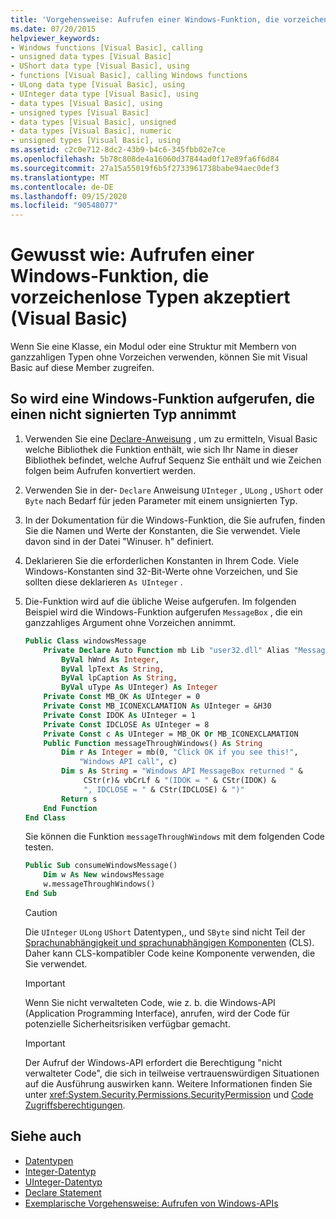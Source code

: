 ```yaml
---
title: 'Vorgehensweise: Aufrufen einer Windows-Funktion, die vorzeichenlose Typen akzeptiert'
ms.date: 07/20/2015
helpviewer_keywords:
- Windows functions [Visual Basic], calling
- unsigned data types [Visual Basic]
- UShort data type [Visual Basic], using
- functions [Visual Basic], calling Windows functions
- ULong data type [Visual Basic], using
- UInteger data type [Visual Basic], using
- data types [Visual Basic], using
- unsigned types [Visual Basic]
- data types [Visual Basic], unsigned
- data types [Visual Basic], numeric
- unsigned types [Visual Basic], using
ms.assetid: c2c0e712-8dc2-43b9-b4c6-345fbb02e7ce
ms.openlocfilehash: 5b78c808de4a16060d37844ad0f17e89fa6f6d84
ms.sourcegitcommit: 27a15a55019f6b5f2733961738babe94aec0def3
ms.translationtype: MT
ms.contentlocale: de-DE
ms.lasthandoff: 09/15/2020
ms.locfileid: "90548077"
---
```

# <a name="how-to-call-a-windows-function-that-takes-unsigned-types-visual-basic"></a>Gewusst wie: Aufrufen einer Windows-Funktion, die vorzeichenlose Typen akzeptiert (Visual Basic)

Wenn Sie eine Klasse, ein Modul oder eine Struktur mit Membern von ganzzahligen Typen ohne Vorzeichen verwenden, können Sie mit Visual Basic auf diese Member zugreifen.

## <a name="to-call-a-windows-function-that-takes-an-unsigned-type"></a>So wird eine Windows-Funktion aufgerufen, die einen nicht signierten Typ annimmt

1. Verwenden Sie eine [Declare-Anweisung](../../language-reference/statements/declare-statement.md) , um zu ermitteln, Visual Basic welche Bibliothek die Funktion enthält, wie sich Ihr Name in dieser Bibliothek befindet, welche Aufruf Sequenz Sie enthält und wie Zeichen folgen beim Aufrufen konvertiert werden.

2. Verwenden Sie in der- `Declare` Anweisung `UInteger` , `ULong` , `UShort` oder `Byte` nach Bedarf für jeden Parameter mit einem unsignierten Typ.

3. In der Dokumentation für die Windows-Funktion, die Sie aufrufen, finden Sie die Namen und Werte der Konstanten, die Sie verwendet. Viele davon sind in der Datei "Winuser. h" definiert.

4. Deklarieren Sie die erforderlichen Konstanten in Ihrem Code. Viele Windows-Konstanten sind 32-Bit-Werte ohne Vorzeichen, und Sie sollten diese deklarieren `As UInteger` .

5. Die-Funktion wird auf die übliche Weise aufgerufen. Im folgenden Beispiel wird die Windows-Funktion aufgerufen `MessageBox` , die ein ganzzahliges Argument ohne Vorzeichen annimmt.

    ```vb
    Public Class windowsMessage
        Private Declare Auto Function mb Lib "user32.dll" Alias "MessageBox" (
            ByVal hWnd As Integer,
            ByVal lpText As String,
            ByVal lpCaption As String,
            ByVal uType As UInteger) As Integer
        Private Const MB_OK As UInteger = 0
        Private Const MB_ICONEXCLAMATION As UInteger = &H30
        Private Const IDOK As UInteger = 1
        Private Const IDCLOSE As UInteger = 8
        Private Const c As UInteger = MB_OK Or MB_ICONEXCLAMATION
        Public Function messageThroughWindows() As String
            Dim r As Integer = mb(0, "Click OK if you see this!",
                "Windows API call", c)
            Dim s As String = "Windows API MessageBox returned " &
                 CStr(r)& vbCrLf & "(IDOK = " & CStr(IDOK) &
                 ", IDCLOSE = " & CStr(IDCLOSE) & ")"
            Return s
        End Function
    End Class
    ```

     Sie können die Funktion `messageThroughWindows` mit dem folgenden Code testen.

    ```vb
    Public Sub consumeWindowsMessage()
        Dim w As New windowsMessage
        w.messageThroughWindows()
    End Sub
    ```

    > [!CAUTION]
    > Die `UInteger` `ULong` `UShort` Datentypen,, und `SByte` sind nicht Teil der [Sprachunabhängigkeit und sprachunabhängigen Komponenten](../../../standard/language-independence-and-language-independent-components.md) (CLS). Daher kann CLS-kompatibler Code keine Komponente verwenden, die Sie verwendet.

    > [!IMPORTANT]
    > Wenn Sie nicht verwalteten Code, wie z. b. die Windows-API (Application Programming Interface), anrufen, wird der Code für potenzielle Sicherheitsrisiken verfügbar gemacht.

    > [!IMPORTANT]
    > Der Aufruf der Windows-API erfordert die Berechtigung "nicht verwalteter Code", die sich in teilweise vertrauenswürdigen Situationen auf die Ausführung auswirken kann. Weitere Informationen finden Sie unter <xref:System.Security.Permissions.SecurityPermission> und [Code Zugriffsberechtigungen](/previous-versions/dotnet/netframework-4.0/h846e9b3(v=vs.100)).

## <a name="see-also"></a>Siehe auch

- [Datentypen](../../language-reference/data-types/index.md)
- [Integer-Datentyp](../../language-reference/data-types/integer-data-type.md)
- [UInteger-Datentyp](../../language-reference/data-types/uinteger-data-type.md)
- [Declare Statement](../../language-reference/statements/declare-statement.md)
- [Exemplarische Vorgehensweise: Aufrufen von Windows-APIs](walkthrough-calling-windows-apis.md)
